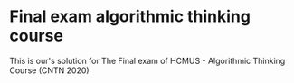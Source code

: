 # Final exam algorithmic thinking course
This is our's solution for The Final exam of HCMUS - Algorithmic Thinking Course (CNTN 2020)
<!-- 
## Note
### Problem 1
- Build up a segment tree for quick calculating gcd of value in range `[i, j]` (0 <= i <= j < n).
- Interate over the list from 0 to [n - k - 1] and each step 
### Problem 2
- `2xn` is an even number, so `p` and `q` are odd primes (not include 2).  
- The problem becomes `p+q <= 2xn`.
- List all prime numbers greater than 3, for each `q` find number of `p` such that `p <= 2xn - q`.
- Using 2 pointers to solve in `O(N)`

### Problem 3
- Sort array `a` and `b`, for each elements in `a` find the element in `b` such that `|a + b|` is the smallest.
- Easy to observe that we need to find `b'` that `|a + b'|` is the nearest to zero
- There are 2 cases
  - `a + b' < 0` => `b' < -a` => find the largest `b' < -a`
  - `a + b' >= 0` => `b' >= -a` => find the smallest `b' >= -a`

### Problem 5
- Hasing (ez to explain)
  
### Problem 6
- Using min-heap instead, each node of min-heap stores {val, index}.
- Perform in `O(N * K * log K)` -->